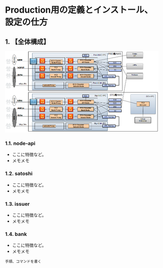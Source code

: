# Production用の定義とインストール、設定の仕方
## 1. 【全体構成】  
![](./docs/system_overview_v2.png)
### 1.1. node-api
* ここに特徴など。
* メモメモ
### 1.2. satoshi
* ここに特徴など。
* メモメモ
### 1.3. issuer
* ここに特徴など。
* メモメモ
### 1.4. bank
* ここに特徴など。
* メモメモ

```
手順、コマンドを書く
```

